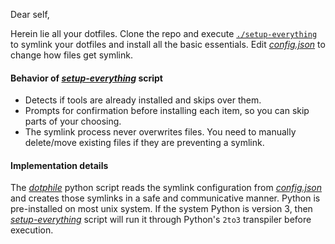Dear self,

Herein lie all your dotfiles. Clone the repo and execute
[`./setup-everything`] to symlink your dotfiles and install all the basic
essentials. Edit [_config.json_] to change how files get symlink.

#### Behavior of [_setup-everything_] script

* Detects if tools are already installed and skips over them.
* Prompts for confirmation before installing each item, so you can skip parts of
  your choosing. 
* The symlink process never overwrites files. You need to manually delete/move
  existing files if they are preventing a symlink.

#### Implementation details

The [_dotphile_] python script reads the symlink configuration from
[_config.json_] and creates those symlinks in a safe and communicative manner.
Python is pre-installed on most unix system. If the system Python is version 3,
then [_setup-everything_] script will run it through Python's `2to3` transpiler
before execution.

[_config.json_]:           https://github.com/jonsmithers/dotfiles/blob/master/config.json "View File"
[_dotphile_]:              https://github.com/jonsmithers/dotfiles/blob/master/dotphile "View File"
[_setup-everything_]:   https://github.com/jonsmithers/dotfiles/blob/master/setup-everything "View File"
[`./setup-everything`]: https://github.com/jonsmithers/dotfiles/blob/master/setup-everything "View File"

[modeline]: # ( vim: set tw=80: )

